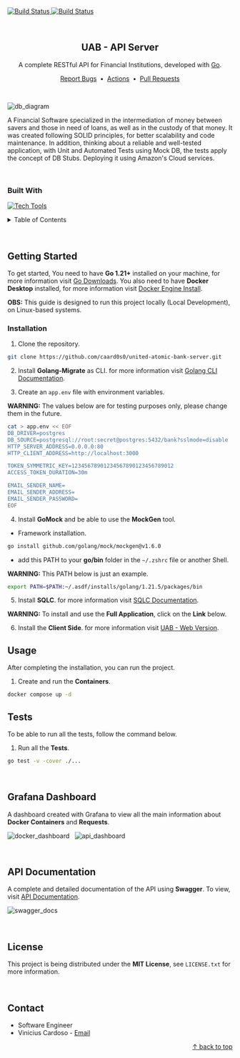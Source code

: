 <div id="top"></div>


<!-- CI Badge -->
<a href="https://github.com/caard0s0/united-atomic-bank-server/actions/workflows/ci.yml">
<img src="https://github.com/caard0s0/united-atomic-bank-server/actions/workflows/ci.yml/badge.svg?branch=main" alt="Build Status">
</a>

<!-- Build & Publish Docker Badge -->
<a href="https://github.com/caard0s0/united-atomic-bank-server/actions/workflows/deploy.yml">
<img src="https://github.com/caard0s0/united-atomic-bank-server/actions/workflows/deploy.yml/badge.svg?branch=main" alt="Build Status">
</a>

&nbsp;


<!-- About the Project -->
<div align="center">
<h2>UAB - API Server</h2>
<p>A complete RESTful API for Financial Institutions, developed with <a href="https://go.dev/">Go</a>.</p>
<a href="https://github.com/caard0s0/united-atomic-bank-server/issues">Report Bugs</a>
&nbsp;&bull;&nbsp;
<a href="https://github.com/caard0s0/united-atomic-bank-server/actions">Actions</a>
&nbsp;&bull;&nbsp;
<a href="https://github.com/caard0s0/united-atomic-bank-server/pulls">Pull Requests</a>
</div>

&nbsp;

![db_diagram](https://github.com/caard0s0/united-atomic-bank-server/assets/95318788/c9d6c5fe-f96b-4053-bbd7-b2297caf994b)

A Financial Software specialized in the intermediation of money between savers and those in need of loans, as well as in the custody of that money. It was created following SOLID principles, for better scalability and code maintenance. In addition, thinking about a reliable and well-tested application, with Unit and Automated Tests using Mock DB, the tests apply the concept of DB Stubs. Deploying it using Amazon's Cloud services.

&nbsp;

<h3>Built With</h3>

[![Tech Tools](https://skillicons.dev/icons?i=go,postgres,docker,aws,kubernetes,githubactions,postman,grafana,prometheus)](https://skillicons.dev)


<!-- Table of Contents -->
<details>
<summary>Table of Contents</summary>
<ol>
<li>
    <a href="#getting-started">Getting Started</a>
    <ul>
        <li><a href="#installation">Installation</a></li>
        <li><a href="#usage">Usage</a></li>
        <li><a href="#tests">Tests</a></li>
    </ul>
</li>
<li><a href="#grafana-dashboard">Grafana Dashboard</a></li>
<li><a href="#api-documentation">API Documentation</a></li>
<li><a href="#license">License</a></li>
<li><a href="#contact">Contact</a></li>
</ol>
</details>

&nbsp;


<!-- Getting Started -->
<h2 id="getting-started">Getting Started</h2>

<p>To get started, You need to have <strong>Go 1.21+</strong> installed on your machine, for more information visit <a href="https://go.dev/dl/">Go Downloads</a>. You also need to have <strong>Docker Desktop</strong> installed, for more information visit <a href="https://docs.docker.com/engine/install/">Docker Engine Install</a>.</p>

<p><strong>OBS:</strong> This guide is designed to run this project locally (Local Development), on Linux-based systems.</p>


<!-- Installation -->
<h3 id="installation">Installation</h3>

1. Clone the repository.
```bash
git clone https://github.com/caard0s0/united-atomic-bank-server.git
```

2. Install <strong>Golang-Migrate</strong> as CLI. for more information visit <a href="https://github.com/golang-migrate/migrate/tree/master/cmd/migrate">Golang CLI Documentation</a>.

3. Create an `app.env` file with environment variables.

<strong>WARNING:</strong> The values ​​below are for testing purposes only, please change them in the future.

```bash
cat > app.env << EOF
DB_DRIVER=postgres
DB_SOURCE=postgresql://root:secret@postgres:5432/bank?sslmode=disable
HTTP_SERVER_ADDRESS=0.0.0.0:80
HTTP_CLIENT_ADDRESS=http://localhost:3000

TOKEN_SYMMETRIC_KEY=12345678901234567890123456789012
ACCESS_TOKEN_DURATION=30m

EMAIL_SENDER_NAME=
EMAIL_SENDER_ADDRESS=
EMAIL_SENDER_PASSWORD=
EOF
```

4. Install <strong>GoMock</strong> and be able to use the <strong>MockGen</strong> tool.

* Framework installation.

```bash
go install github.com/golang/mock/mockgen@v1.6.0
```

* add this PATH to your <strong>go/bin</strong> folder in the `~/.zshrc` file or another Shell.

<strong>WARNING:</strong> This PATH below is just an example.

```bash
export PATH=$PATH:~/.asdf/installs/golang/1.21.5/packages/bin
```

5. Install <strong>SQLC</strong>. for more information visit <a href="https://docs.sqlc.dev/en/latest/index.html">SQLC Documentation</a>.

<strong>WARNING:</strong> To install and use the <strong>Full Application</strong>, click on the <strong>Link</strong> below.

6. Install the <strong>Client Side</strong>. for more information visit <a href="https://github.com/caard0s0/united-atomic-bank-client">UAB - Web Version</a>.


<!-- Usage -->
<h2 id="usage">Usage</h2>

<p>After completing the installation, you can run the project.</p>

1. Create and run the <strong>Containers</strong>.

```cmd
docker compose up -d
```


<!-- Tests -->
<h2 id="tests">Tests</h2>

<p>To be able to run all the tests, follow the command below.</p>

1. Run all the <strong>Tests</strong>.

```cmd
go test -v -cover ./...
```


<br>

<!-- Grafana Dashboard -->
<h2 id="grafana-dashboard">Grafana Dashboard</h2>

<p>A dashboard created with Grafana to view all the main information about <strong>Docker Containers</strong> and <strong>Requests</strong>.</p>

![docker_dashboard](https://github.com/caard0s0/united-atomic-bank-server/assets/95318788/77bb2774-20ff-4d0e-b652-2d9b72be5618)
&nbsp;
![api_dashboard](https://github.com/caard0s0/united-atomic-bank-server/assets/95318788/dfde683d-24db-4841-a960-89db31114446)

<br>

<!-- API Documentation -->
<h2 id="api-documentation">API Documentation</h2>

<p>A complete and detailed documentation of the API using <strong>Swagger</strong>. To view, visit <a href="https://api.unitedatomicbank.com/docs/index.html#/">API Documentation</a>.</p>

![swagger_docs](https://github.com/caard0s0/united-atomic-bank-server/assets/95318788/d6017510-b63b-43b8-9494-43a449b4a663)

<br>


<!-- License -->
<h2 id="license">License</h2>

This project is being distributed under the <strong>MIT License</strong>, see ```LICENSE.txt``` for more information.


<br>


<!-- Contact -->
<h2 id="contact">Contact</h2>

* Software Engineer  
* Vinicius Cardoso - <a href="mailto:cardoso.business.ctt@gmail.com">Email</a>

<p align="right">
<a href="#top"> &uarr; back to top</a>
</p> 
